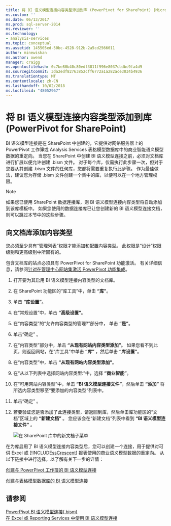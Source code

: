 ```yaml
---
title: 将 BI 语义模型连接内容类型添加到库 (PowerPivot for SharePoint) |Microsoft Docs
ms.custom: ''
ms.date: 06/13/2017
ms.prod: sql-server-2014
ms.reviewer: ''
ms.technology:
- analysis-services
ms.topic: conceptual
ms.assetid: 145505ed-50bc-4528-912b-2a5cd2566011
author: minewiskan
ms.author: owend
manager: craigg
ms.openlocfilehash: 0c7be80b40c80edf3811f996e8037cbdbc9fa4d9
ms.sourcegitcommit: 3da2edf82763852cff6772a1a282ace3034b4936
ms.translationtype: MT
ms.contentlocale: zh-CN
ms.lasthandoff: 10/02/2018
ms.locfileid: "48052967"
---
```

# <a name="add-a-bi-semantic-model-connection-content-type-to-a-library-powerpivot-for-sharepoint"></a>将 BI 语义模型连接内容类型添加到库 (PowerPivot for SharePoint)
  BI 语义模型连接是在 SharePoint 中创建的，它提供对网络服务器上的 PowerPivot 工作簿或 Analysis Services 表格模型数据库中的商业智能语义模型数据的重定向。 当您在 SharePoint 中创建 BI 语义模型连接之前，必须对文档库进行扩展以便允许创建 .bism 文件。 对于每个库，仅需执行此步骤一次，但对于您要从其创建 .bism 文件的任何库，您都将需要重复执行此步骤。 作为最佳做法，建议您为存储 .bism 文件创建一个集中的库，以便可以在一个地方管理权限。  
  
> [!NOTE]  
>  如果您已使用 SharePoint 数据连接库，则 BI 语义模型连接内容类型将自动添加到该库模板中。 如果您使用的数据连接库已让您创建新的 BI 语义模型连接文档，则可以跳过本节中的这些步骤。  
  
##  <a name="bkmk_addtype"></a> 向文档库添加内容类型  
 您必须至少具有“管理列表”权限才能添加和配置内容类型。 此权限是“设计”权限级别和更高级别中所固有的。  
  
 包含文档库的站点必须具有 PowerPivot for SharePoint 功能激活。 有关详细信息，请参阅[针对在管理中心网站集激活 PowerPivot 功能集成](activate-power-pivot-integration-for-site-collections-in-ca.md)。  
  
1.  打开要为其启用 BI 语义模型连接内容类型的文档库。  
  
2.  在 SharePoint 功能区的“库工具”中，单击 **“库”**。  
  
3.  单击 **“库设置”**。  
  
4.  在“常规设置”中，单击 **“高级设置”**。  
  
5.  在“内容类型”的“允许内容类型的管理?”部分中， 单击 **“是”**。  
  
6.  单击“确定” 。  
  
7.  在“内容类型”部分中，单击 **“从现有网站内容类型添加”**。 如果您看不到此页，则返回网站，在“库工具”中单击 **“库”** ，然后单击 **“库设置”**。  
  
8.  在“内容类型”中，单击 **“从现有网站内容类型添加”**。  
  
9. 在“从以下列表中选择网站内容类型:”中，选择 **“商业智能”**。  
  
10. 在“可用网站内容类型”中，单击 **“BI 语义模型连接文件”**，然后单击 **“添加”** 将所选内容类型移至“要添加的内容类型”列表中。  
  
11. 单击“确定” 。  
  
12. 若要验证您是否添加了此连接类型，请返回到库，然后单击库功能区的“文档”区域上的 **“新建文档”** 。 您应该会在“新建文档”列表中看到 **“BI 语义模型连接文件”** 。  
  
     ![在 SharePoint 库中的新文档子菜单](../media/ssas-bismconnection-new.gif "SharePoint 库中的新建文档子菜单")  
  
 在为库启用了 BI 语义模型连接内容类型后，您可以创建一个连接，用于提供对可供 Excel 或 [!INCLUDE[ssCrescent](../../includes/sscrescent-md.md)] 报表使用的商业语义模型数据的重定向。 从以下链接中进行选择，以了解有关下一步的详情：  
  
 [创建与 PowerPivot 工作簿的 BI 语义模型连接](create-a-bi-semantic-model-connection-to-a-power-pivot-workbook.md)  
  
 [创建与表格模型数据库的 BI 语义模型连接](create-a-bi-semantic-model-connection-to-a-tabular-model-database.md)  
  
## <a name="see-also"></a>请参阅  
 [PowerPivot BI 语义模型连接&#40;.bism&#41;](power-pivot-bi-semantic-model-connection-bism.md)   
 [在 Excel 或 Reporting Services 中使用 BI 语义模型连接](use-a-bi-semantic-model-connection-in-excel-or-reporting-services.md)  
  
  
